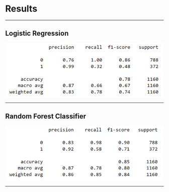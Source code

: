 # Results

------

## Logistic Regression

![logistic regression](results/log_reg.png)

---

## Random Forest Classifier

![random forest classifier](results/ran_for_class.png)

---
